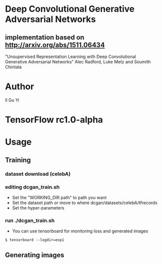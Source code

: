 # Deep Convolutional Generative Adversarial Networks
##  implementation based on http://arxiv.org/abs/1511.06434
  "Unsupervised Representation Learning with
  Deep Convolutional Generative Adversarial Networks"
  Alec Radford, Luke Metz and Soumith Chintala

# Author
  Il Gu Yi

# TensorFlow rc1.0-alpha

# Usage
## Training
### dataset download (celebA)

### editing dcgan_train.sh
* Set the "WORKING_DIR path" to path you want
* Set the dataset path or move to where dcgan/datasets/celebA/tfrecords
* Set the hyper-parameters

### run ./dcgan_train.sh
* You can use tensorboard for monitoring loss and generated images
```shell
$ tensorboard --logdir=exp1
```

## Generating images
### 


